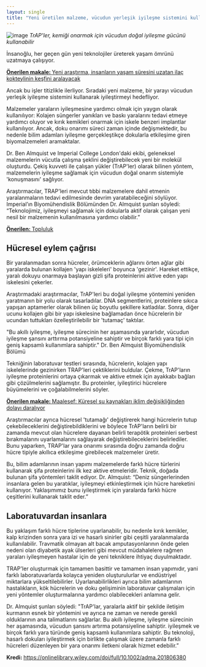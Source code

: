 ```yaml
---
layout: single
title: "Yeni üretilen malzeme, vücudun yerleşik iyileşme sistemini kullanarak yara iyileşmesini sağlayacak"
---
```

![image](https://www.imperial.ac.uk/ImageCropToolT4/imageTool/uploaded-images/shutterstock_120751942--tojpeg_1546613977361_x2.jpg?r=5146)
*TrAP'ler, kemiği onarmak için vücudun doğal iyileşme gücünü kullanabilir*

İnsanoğlu, her geçen gün yeni teknolojiler üreterek yaşam ömrünü uzatmaya çalışıyor.
<p class="notice--info"><a href="https://makale.ekofi.science/yeni-arastirma-bizi-insan-yasam-suresini-uzatan-ilaca-goturebilir/"><strong>Önerilen makale: </strong>Yeni araştırma, insanların yaşam süresini uzatan ilaç kokteylinin keşfini aralayacak</a></p>

Ancak bu işler titizlikle ilerliyor. Sıradaki yeni malzeme, bir yarayı vücudun yerleşik iyileşme sistemini kullanarak iyileştirmeyi hedefliyor.

Malzemeler yaraların iyileşmesine yardımcı olmak için yaygın olarak kullanılıyor: Kolajen süngerler yanıkları ve baskı yaralarını tedavi etmeye yardımcı oluyor ve kırık kemikleri onarmak için iskele benzeri implantlar kullanılıyor. Ancak, doku onarımı süreci zaman içinde değişmektedir, bu nedenle bilim adamları iyileşme gerçekleştikçe dokularla etkileşime giren biyomalzemeleri aramaktalar.

Dr. Ben Almquist ve Imperial College London'daki ekibi, geleneksel malzemelerin vücutla çalışma şeklini değiştirebilecek yeni bir molekül oluşturdu. Çekiş kuvveti ile çalışan yükler (TrAP'ler) olarak bilinen yöntem, malzemelerin iyileşme sağlamak için vücudun doğal onarım sistemiyle 'konuşmasını' sağlıyor.

Araştırmacılar, TRAP'leri mevcut tıbbi malzemelere dahil etmenin yaralanmaların tedavi edilmesinde devrim yaratabileceğini söylüyor. Imperial’ın Biyomühendislik Bölümünden Dr. Almquist şunları söyledi: “Teknolojimiz, iyileşmeyi sağlamak için dokularla aktif olarak çalışan yeni nesil bir malzemenin kullanılmasına yardımcı olabilir.”

<script async src="//pagead2.googlesyndication.com/pagead/js/adsbygoogle.js"></script>
<ins class="adsbygoogle"
     style="display:block; text-align:center;"
     data-ad-layout="in-article"
     data-ad-format="fluid"
     data-ad-client="ca-pub-7868661326160958"
     data-ad-slot="3072558811"></ins>
<script>
     (adsbygoogle = window.adsbygoogle || []).push({});
</script>

<p class="notice--warning"><a href="https://discord.gg/9YEgb6N"><strong>Önerilen: </strong>Topluluk</a></p>

Hücresel eylem çağrısı
-
Bir yaralanmadan sonra hücreler, örümceklerin ağlarını örten ağlar gibi yaralarda bulunan kollajen 'yapı iskeleleri' boyunca 'gezinir'. Hareket ettikçe, yaralı dokuyu onarmaya başlayan gizli şifa proteinlerini aktive eden yapı iskelesini çekerler.

Araştırmadaki araştırmacılar, TrAP'leri bu doğal iyileşme yöntemini yeniden yaratmanın bir yolu olarak tasarladılar. DNA segmentlerini, proteinlere sıkıca yapışan aptamerler olarak bilinen üç boyutlu şekillere katladılar. Sonra, diğer ucunu kollajen gibi bir yapı iskelesine bağlamadan önce hücrelerin bir ucundan tuttukları özelleştirilebilir bir 'tutamaç' taktılar.

"Bu akıllı iyileşme, iyileşme sürecinin her aşamasında yararlıdır, vücudun iyileşme şansını arttırma potansiyeline sahiptir ve birçok farklı yara tipi için geniş kapsamlı kullanımlara sahiptir." Dr. Ben Almquist Biyomühendislik Bölümü

Tekniğinin laboratuvar testleri sırasında, hücrelerin, kolajen yapı iskelelerinde gezinirken TRAP'leri çektiklerini buldular. Çekme, TrAP'ların iyileşme proteinlerini ortaya çıkarmak ve aktive etmek için ayakkabı bağları gibi çözülmelerini sağlamıştır. Bu proteinler, iyileştirici hücrelere büyümelerini ve çoğalabilmelerini söyler.

<p class="notice--info"><a href="https://makale.ekofi.science/maalesef-kuresel-su-kaynaklari-iklim-degisikliginden-dolayi-daraliyor/"><strong>Önerilen makale: </strong>Maalesef: Küresel su kaynakları iklim değişikliğinden dolayı daralıyor</a></p>

Araştırmacılar ayrıca hücresel 'tutamağı' değiştirerek hangi hücrelerin tutup çekebileceklerini değiştirebildiklerini ve böylece TrAP'ların belirli bir zamanda mevcut olan hücrelere dayanan belirli terapötik proteinleri serbest bırakmalarını uyarlamalarını sağlayarak değiştirebileceklerini belirlediler. Bunu yaparken, TRAP'lar yara onarımı sırasında doğru zamanda doğru hücre tipiyle akıllıca etkileşime girebilecek malzemeler üretir.

Bu, bilim adamlarının insan yapımı malzemelerde farklı hücre türlerini kullanarak şifa proteinlerini ilk kez aktive etmeleridir. Teknik, doğada bulunan şifa yöntemleri taklit ediyor. Dr. Almquist: “Deniz süngerlerinden insanlara gelen bu yaratıklar, iyileşmeyi etkinleştirmek için hücre hareketini kullanıyor. Yaklaşımımız bunu iyileştirmek için yaralarda farklı hücre çeşitlerini kullanarak taklit eder.”

<script async src="//pagead2.googlesyndication.com/pagead/js/adsbygoogle.js"></script>
<ins class="adsbygoogle"
     style="display:block; text-align:center;"
     data-ad-layout="in-article"
     data-ad-format="fluid"
     data-ad-client="ca-pub-7868661326160958"
     data-ad-slot="3072558811"></ins>
<script>
     (adsbygoogle = window.adsbygoogle || []).push({});
</script>

Laboratuvardan insanlara
-
Bu yaklaşım farklı hücre tiplerine uyarlanabilir, bu nedenle kırık kemikler, kalp krizinden sonra yara izi ve hasarlı sinirler gibi çeşitli yaralanmalarda kullanılabilir. Travmatik olmayan alt bacak amputasyonlarının önde gelen nedeni olan diyabetik ayak ülserleri gibi mevcut müdahalelere rağmen yaraları iyileşmeyen hastalar için de yeni tekniklere ihtiyaç duyulmaktadır.

TRAP'ler oluşturmak için tamamen basittir ve tamamen insan yapımıdır, yani farklı laboratuvarlarda kolayca yeniden oluşturulurlar ve endüstriyel miktarlara yükseltilebilirler. Uyarlanabilirlikleri ayrıca bilim adamlarının hastalıkların, kök hücrelerin ve doku gelişiminin laboratuvar çalışmaları için yeni yöntemler oluşturmalarına yardımcı olabilecekleri anlamına gelir.

Dr. Almquist şunları söyledi: "TrAP'lar, yaralarla aktif bir şekilde iletişim kurmanın esnek bir yöntemini ve ayrıca ne zaman ve nerede gerekli olduklarının ana talimatlarını sağlarlar. Bu akıllı iyileşme, iyileşme sürecinin her aşamasında, vücudun şansını artırma potansiyeline sahiptir. iyileşmek ve birçok farklı yara türünde geniş kapsamlı kullanımlara sahiptir. Bu teknoloji, hasarlı dokuları iyileştirmek için birlikte çalışmak üzere zamanla farklı hücreleri düzenleyen bir yara onarımı iletkeni olarak hizmet edebilir.”

<p class="notice--info"><strong>Kredi: </strong><a href="https://onlinelibrary.wiley.com/doi/full/10.1002/adma.201806380">https://onlinelibrary.wiley.com/doi/full/10.1002/adma.201806380</a></p>
